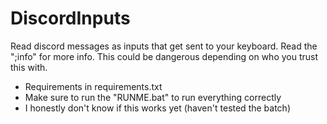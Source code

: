 # DiscordInputs
Read discord messages as inputs that get sent to your keyboard.
Read the ";info" for more info.
This could be dangerous depending on who you trust this with.

- Requirements in requirements.txt
- Make sure to run the "RUNME.bat" to run everything correctly
- I honestly don't know if this works yet (haven't tested the batch)
